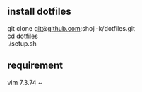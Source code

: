 ## install dotfiles
git clone git@github.com:shoji-k/dotfiles.git  
cd dotfiles  
./setup.sh  

## requirement
vim 7.3.74 ~
